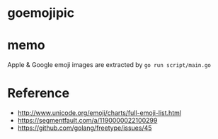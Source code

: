 # goemojipic



# memo

Apple & Google emoji images are extracted by `go run script/main.go`

# Reference

* http://www.unicode.org/emoji/charts/full-emoji-list.html
* https://segmentfault.com/a/1190000022100299
* https://github.com/golang/freetype/issues/45
